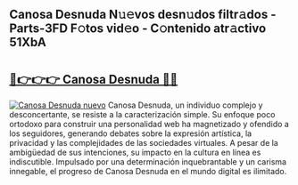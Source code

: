 ## Canosa Desnuda N𝚞𝚎vos desn𝚞dos filtr𝚊dos - Parts-3FD F𝚘tos vid𝚎o - C𝚘ntenido atr𝚊ctivo 51XbA

# <h2><a href="http://mb9akz.tromn.icu/?c=Canosa+Desnuda">🔗👉👉👉 Canosa Desnuda 🔗🔗</a></h2>

[![Canosa Desnuda nuevo](https://i.imgur.com/pEAQMta.gif)](http://mb9akz.tromn.icu/?c=Canosa+Desnuda)
Canosa Desnuda, un individuo complejo y desconcertante, se resiste a la caracterización simple. Su enfoque poco ortodoxo para construir una personalidad web ha magnetizado y ofendido a los seguidores, generando debates sobre la expresión artística, la privacidad y las complejidades de las sociedades virtuales. A pesar de la ambigüedad de sus intenciones, su impacto en la cultura en línea es indiscutible. Impulsado por una determinación inquebrantable y un carisma innegable, el progreso de Canosa Desnuda en el mundo digital es ilimitado.
